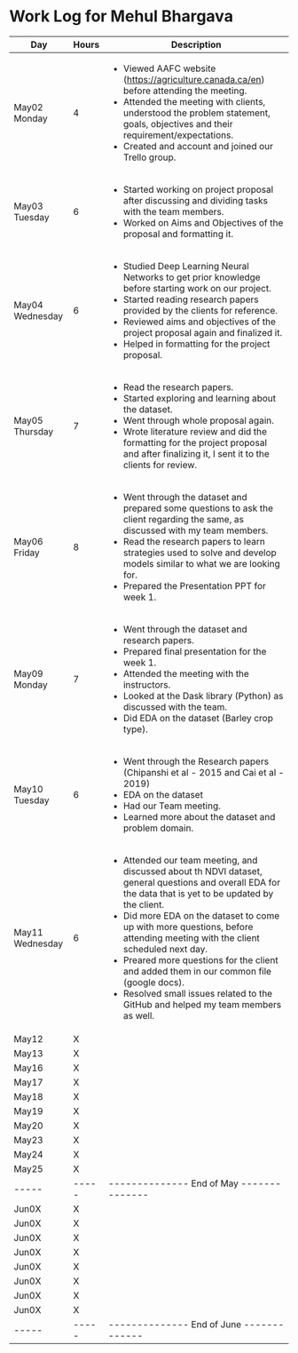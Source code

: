 # Work Log for Mehul Bhargava

| Day   | Hours | Description                              |
|-------|-------|------------------------------------------|
| May02 Monday | 4     | <ul><li>Viewed AAFC website (https://agriculture.canada.ca/en) before attending the meeting.</li><li>Attended the meeting with clients, understood the problem statement, goals, objectives and their requirement/expectations.</li><li>Created and account and joined our Trello group.</li><ul>|
| May03 Tuesday | 6    | <ul><li>Started working on project proposal after discussing and dividing tasks with the team members.</li><li>Worked on Aims and Objectives of the proposal and formatting it.</li></ul> |
| May04 Wednesday | 6     |   <ul><li>Studied Deep Learning Neural Networks to get prior knowledge before starting work on our project.</li><li>Started reading research papers provided by the clients for reference.</li><li>Reviewed aims and objectives of the project proposal again and finalized it.</li><li>Helped in formatting for the project proposal.</li></ul>                                       |
| May05 Thursday | 7     |     <ul><li>Read the research papers. </li><li>Started exploring and learning about the dataset.</li><li>Went through whole proposal again.</li><li>Wrote literature review and did the formatting for the project proposal and after finalizing it, I sent it to the clients for review. </li></ul>                                     |
| May06 Friday | 8     |        <ul><li>Went through the dataset and prepared some questions to ask the client regarding the same, as discussed with my team members. </li><li>Read the research papers to learn strategies used to solve and develop models similar to what we are looking for.</li><li>Prepared the Presentation PPT for week 1.</li></ul>                                  |
| May09 Monday | 7    |  <ul><li>Went through the dataset and research papers.</li><li>Prepared final presentation for the week 1.</li><li>Attended the meeting with the instructors.</li><li>Looked at the Dask library (Python) as discussed with the team.</li><li>Did EDA on the dataset (Barley crop type).</li></ul>                                            |
| May10 Tuesday | 6     |  <ul><li>Went through the Research papers (Chipanshi et al - 2015 and Cai et al - 2019)</li><li>EDA on the dataset</li><li>Had our Team meeting.</li><li>Learned more about the dataset and problem domain.</li></ul>                                         |
| May11 Wednesday | 6     | <ul><li>Attended our team meeting, and discussed about th NDVI dataset, general questions and overall EDA for the data that is yet to be updated by the client.</li><li>Did more EDA on the dataset to come up with more questions, before attending meeting with the client scheduled next day.</li><li>Preared more questions for the client and added them in our common file (google docs).</li><li>Resolved small issues related to the GitHub and helped my team members as well.</li></ul>                                          |
| May12 | X     |                                          |
| May13 | X     |                                          |
| May16 | X     |                                          |
| May17 | X     |                                          |
| May18 | X     |                                          |
| May19 | X     |                                          |
| May20 | X     |                                          |
| May23 | X     |                                          |
| May24 | X     |                                          |
| May25 | X     |                                          |  
| ----- | ----- | -------------- End of May -------------- |
| Jun0X | X     |                                          |
| Jun0X | X     |                                          |
| Jun0X | X     |                                          |
| Jun0X | X     |                                          |
| Jun0X | X     |                                          |
| Jun0X | X     |                                          |
| Jun0X | X     |                                          |
| Jun0X | X     |                                          |
| ----- | ----- | -------------- End of June ------------- |

